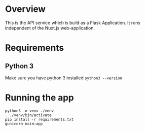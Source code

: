 # Overview
This is the API service which is build as a Flask Application. It runs independent of the Nuxt.js web-application.
# Requirements

## Python 3
Make sure you have python 3 installed `python3 --version`

# Running the app

```
python3 -m venv ./venv
. ./venv/bin/activate
pip install -r requirements.txt
gunicorn main:app
```
